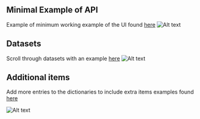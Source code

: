 ## Minimal Example of API
Example of minimum working example of the UI found [here](simple.py)
![Alt text](https://github.com/mattclifford1/IQM-Vis/blob/main/pics/ui-simple.png?raw=true "Simple UI")

## Datasets
Scroll through datasets with an example [here](dataset.py)
![Alt text](https://github.com/mattclifford1/IQM-Vis/blob/main/pics/ui-dataset.png?raw=true "Dataset UI")

## Additional items
Add more entries to the dictionaries to include extra items examples found [here](multiple.py)

![Alt text](https://github.com/mattclifford1/IQM-Vis/blob/main/pics/ui-multi.png?raw=true "Multi UI")
